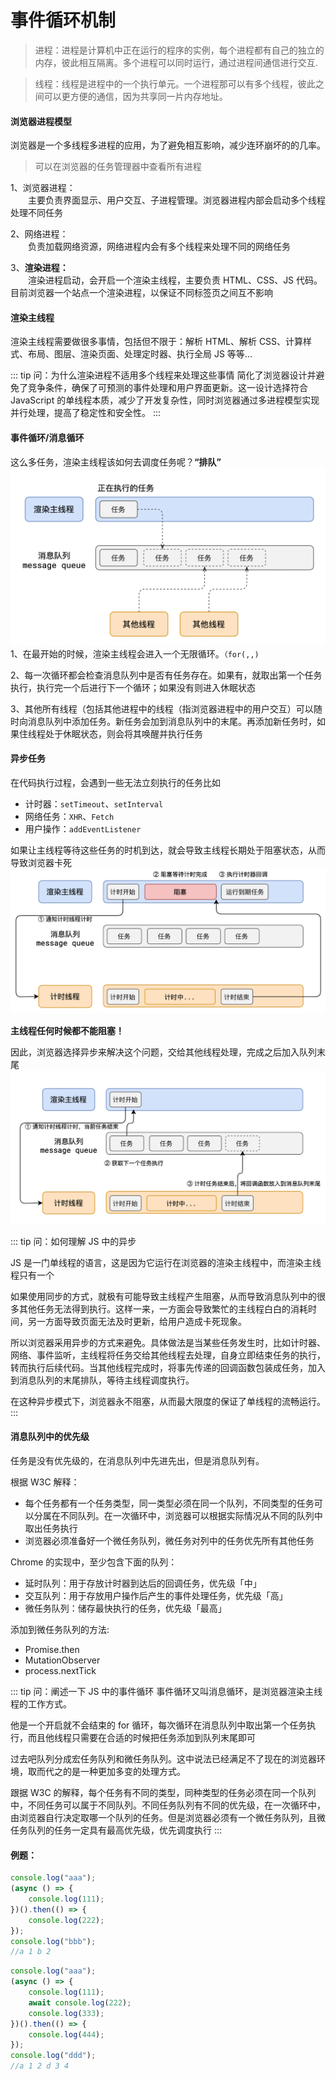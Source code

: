 # 事件循环机制

> 进程：进程是计算机中正在运行的程序的实例，每个进程都有自己的独立的内存，彼此相互隔离。多个进程可以同时运行，通过进程间通信进行交互.

> 线程：线程是进程中的一个执行单元。一个进程那可以有多个线程，彼此之间可以更方便的通信，因为共享同一片内存地址。

#### 浏览器进程模型

浏览器是一个多线程多进程的应用，为了避免相互影响，减少连环崩坏的的几率。

> 可以在浏览器的任务管理器中查看所有进程

1、浏览器进程： <br/> &emsp;&emsp;主要负责界面显示、用户交互、子进程管理。浏览器进程内部会启动多个线程处理不同任务

2、网络进程：
<br/> &emsp;&emsp;负责加载网络资源，网络进程内会有多个线程来处理不同的网络任务

3、**渲染进程：**
<br/> &emsp;&emsp;渲染进程启动，会开启一个渲染主线程，主要负责 HTML、CSS、JS 代码。目前浏览器一个站点一个渲染进程，以保证不同标签页之间互不影响

#### 渲染主线程

渲染主线程需要做很多事情，包括但不限于：解析 HTML、解析 CSS、计算样式、布局、图层、渲染页面、处理定时器、执行全局 JS 等等...

::: tip 问：为什么渲染进程不适用多个线程来处理这些事情
简化了浏览器设计并避免了竞争条件，确保了可预测的事件处理和用户界面更新。这一设计选择符合 JavaScript 的单线程本质，减少了开发复杂性，同时浏览器通过多进程模型实现并行处理，提高了稳定性和安全性。
:::

#### 事件循环/消息循环

这么多任务，渲染主线程该如何去调度任务呢？**“排队”**
![图片](/blog/eventloop_01.png)
1、在最开始的时候，渲染主线程会进入一个无限循环。`（for(,,)`

2、每一次循环都会检查消息队列中是否有任务存在。如果有，就取出第一个任务执行，执行完一个后进行下一个循环；如果没有则进入休眠状态

3、其他所有线程（包括其他进程中的线程（指浏览器进程中的用户交互）可以随时向消息队列中添加任务。新任务会加到消息队列中的末尾。再添加新任务时，如果住线程处于休眠状态，则会将其唤醒并执行任务

#### 异步任务

在代码执行过程，会遇到一些无法立刻执行的任务比如

-   计时器：`setTimeout`、`setInterval`
-   网络任务：`XHR`、`Fetch`
-   用户操作：`addEventListener`

如果让主线程等待这些任务的时机到达，就会导致主线程长期处于阻塞状态，从而导致浏览器卡死
![图片](/blog/eventloop_02.png)

**主线程任何时候都不能阻塞！**

因此，浏览器选择异步来解决这个问题，交给其他线程处理，完成之后加入队列末尾
![图片](/blog/eventloop_03.png)

::: tip 问：如何理解 JS 中的异步

JS 是一门单线程的语言，这是因为它运行在浏览器的渲染主线程中，而渲染主线程只有一个

如果使用同步的方式，就极有可能导致主线程产生阻塞，从而导致消息队列中的很多其他任务无法得到执行。这样一来，一方面会导致繁忙的主线程白白的消耗时间，另一方面导致页面无法及时更新，给用户造成卡死现象。

所以浏览器采用异步的方式来避免。具体做法是当某些任务发生时，比如计时器、网络、事件监听，主线程将任务交给其他线程去处理，自身立即结束任务的执行，转而执行后续代码。当其他线程完成时，将事先传递的回调函数包装成任务，加入到消息队列的末尾排队，等待主线程调度执行。

在这种异步模式下，浏览器永不阻塞，从而最大限度的保证了单线程的流畅运行。
:::

#### 消息队列中的优先级

任务是没有优先级的，在消息队列中先进先出，但是消息队列有。

根据 W3C 解释：

-   每个任务都有一个任务类型，同一类型必须在同一个队列，不同类型的任务可以分属在不同队列。在一次循环中，浏览器可以根据实际情况从不同的队列中取出任务执行
-   浏览器必须准备好一个微任务队列，微任务对列中的任务优先所有其他任务

Chrome 的实现中，至少包含下面的队列：

-   延时队列：用于存放计时器到达后的回调任务，优先级「中」
-   交互队列：用于存放用户操作后产生的事件处理任务，优先级「高」
-   微任务队列：储存最快执行的任务，优先级「最高」

添加到微任务队列的方法:

-   Promise.then
-   MutationObserver
-   process.nextTick

::: tip 问：阐述一下 JS 中的事件循环
事件循环又叫消息循环，是浏览器渲染主线程的工作方式。

他是一个开启就不会结束的 for 循环，每次循环在消息队列中取出第一个任务执行，而且他线程只需要在合适的时候把任务添加到队列末尾即可

过去吧队列分成宏任务队列和微任务队列。这中说法已经满足不了现在的浏览器环境，取而代之的是一种更加多变的处理方式。

跟据 W3C 的解释，每个任务有不同的类型，同种类型的任务必须在同一个队列中，不同任务可以属于不同队列。不同任务队列有不同的优先级，在一次循环中，由浏览器自行决定取哪一个队列的任务。但是浏览器必须有一个微任务队列，且微任务队列的任务一定具有最高优先级，优先调度执行
:::

#### 例题：

```js
console.log("aaa");
(async () => {
	console.log(111);
})().then(() => {
	console.log(222);
});
console.log("bbb");
//a 1 b 2
```

```js
console.log("aaa");
(async () => {
	console.log(111);
	await console.log(222);
	console.log(333);
})().then(() => {
	console.log(444);
});
console.log("ddd");
//a 1 2 d 3 4
```
